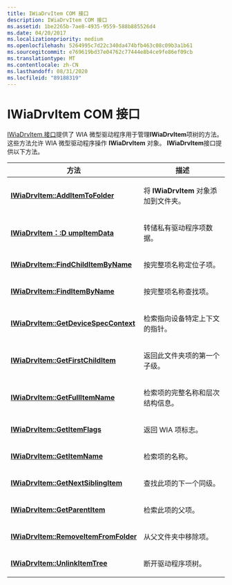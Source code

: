 ```yaml
---
title: IWiaDrvItem COM 接口
description: IWiaDrvItem COM 接口
ms.assetid: 1be2265b-7ae8-4935-9559-588b885526d4
ms.date: 04/20/2017
ms.localizationpriority: medium
ms.openlocfilehash: 5264995c7d22c340da474bfb463c08c09b3a1b61
ms.sourcegitcommit: e769619bd37e04762c77444e8b4ce9fe86ef09cb
ms.translationtype: MT
ms.contentlocale: zh-CN
ms.lasthandoff: 08/31/2020
ms.locfileid: "89188319"
---
```

# <a name="iwiadrvitem-com-interface"></a>IWiaDrvItem COM 接口





[IWiaDrvItem 接口](/windows-hardware/drivers/ddi/wiamindr_lh/nn-wiamindr_lh-iwiadrvitem)提供了 WIA 微型驱动程序用于管理**IWiaDrvItem**项树的方法。 这些方法允许 WIA 微型驱动程序操作 **IWiaDrvItem** 对象。 **IWiaDrvItem**接口提供以下方法。

<table>
<colgroup>
<col width="50%" />
<col width="50%" />
</colgroup>
<thead>
<tr class="header">
<th>方法</th>
<th>描述</th>
</tr>
</thead>
<tbody>
<tr class="odd">
<td><p><a href="https://docs.microsoft.com/windows-hardware/drivers/ddi/wiamindr_lh/nf-wiamindr_lh-iwiadrvitem-additemtofolder" data-raw-source="[&lt;strong&gt;IWiaDrvItem::AddItemToFolder&lt;/strong&gt;](/windows-hardware/drivers/ddi/wiamindr_lh/nf-wiamindr_lh-iwiadrvitem-additemtofolder)"><strong>IWiaDrvItem::AddItemToFolder</strong></a></p></td>
<td><p>将 <strong>IWiaDrvItem</strong> 对象添加到文件夹。</p></td>
</tr>
<tr class="even">
<td><p><a href="https://docs.microsoft.com/windows-hardware/drivers/ddi/wiamindr_lh/nf-wiamindr_lh-iwiadrvitem-dumpitemdata" data-raw-source="[&lt;strong&gt;IWiaDrvItem::DumpItemData&lt;/strong&gt;](/windows-hardware/drivers/ddi/wiamindr_lh/nf-wiamindr_lh-iwiadrvitem-dumpitemdata)"><strong>IWiaDrvItem：:D umpItemData</strong></a></p></td>
<td><p>转储私有驱动程序项数据。</p></td>
</tr>
<tr class="odd">
<td><p><a href="https://docs.microsoft.com/windows-hardware/drivers/ddi/wiamindr_lh/nf-wiamindr_lh-iwiadrvitem-findchilditembyname" data-raw-source="[&lt;strong&gt;IWiaDrvItem::FindChildItemByName&lt;/strong&gt;](/windows-hardware/drivers/ddi/wiamindr_lh/nf-wiamindr_lh-iwiadrvitem-findchilditembyname)"><strong>IWiaDrvItem::FindChildItemByName</strong></a></p></td>
<td><p>按完整项名称定位子项。</p></td>
</tr>
<tr class="even">
<td><p><a href="https://docs.microsoft.com/windows-hardware/drivers/ddi/wiamindr_lh/nf-wiamindr_lh-iwiadrvitem-finditembyname" data-raw-source="[&lt;strong&gt;IWiaDrvItem::FindItemByName&lt;/strong&gt;](/windows-hardware/drivers/ddi/wiamindr_lh/nf-wiamindr_lh-iwiadrvitem-finditembyname)"><strong>IWiaDrvItem::FindItemByName</strong></a></p></td>
<td><p>按完整项名称查找项。</p></td>
</tr>
<tr class="odd">
<td><p><a href="https://docs.microsoft.com/windows-hardware/drivers/ddi/wiamindr_lh/nf-wiamindr_lh-iwiadrvitem-getdevicespeccontext" data-raw-source="[&lt;strong&gt;IWiaDrvItem::GetDeviceSpecContext&lt;/strong&gt;](/windows-hardware/drivers/ddi/wiamindr_lh/nf-wiamindr_lh-iwiadrvitem-getdevicespeccontext)"><strong>IWiaDrvItem::GetDeviceSpecContext</strong></a></p></td>
<td><p>检索指向设备特定上下文的指针。</p></td>
</tr>
<tr class="even">
<td><p><a href="https://docs.microsoft.com/windows-hardware/drivers/ddi/wiamindr_lh/nf-wiamindr_lh-iwiadrvitem-getfirstchilditem" data-raw-source="[&lt;strong&gt;IWiaDrvItem::GetFirstChildItem&lt;/strong&gt;](/windows-hardware/drivers/ddi/wiamindr_lh/nf-wiamindr_lh-iwiadrvitem-getfirstchilditem)"><strong>IWiaDrvItem::GetFirstChildItem</strong></a></p></td>
<td><p>返回此文件夹项的第一个子级。</p></td>
</tr>
<tr class="odd">
<td><p><a href="https://docs.microsoft.com/windows-hardware/drivers/ddi/wiamindr_lh/nf-wiamindr_lh-iwiadrvitem-getfullitemname" data-raw-source="[&lt;strong&gt;IWiaDrvItem::GetFullItemName&lt;/strong&gt;](/windows-hardware/drivers/ddi/wiamindr_lh/nf-wiamindr_lh-iwiadrvitem-getfullitemname)"><strong>IWiaDrvItem::GetFullItemName</strong></a></p></td>
<td><p>检索项的完整名称和层次结构信息。</p></td>
</tr>
<tr class="even">
<td><p><a href="https://docs.microsoft.com/windows-hardware/drivers/ddi/wiamindr_lh/nf-wiamindr_lh-iwiadrvitem-getitemflags" data-raw-source="[&lt;strong&gt;IWiaDrvItem::GetItemFlags&lt;/strong&gt;](/windows-hardware/drivers/ddi/wiamindr_lh/nf-wiamindr_lh-iwiadrvitem-getitemflags)"><strong>IWiaDrvItem::GetItemFlags</strong></a></p></td>
<td><p>返回 WIA 项标志。</p></td>
</tr>
<tr class="odd">
<td><p><a href="https://docs.microsoft.com/windows-hardware/drivers/ddi/wiamindr_lh/nf-wiamindr_lh-iwiadrvitem-getitemname" data-raw-source="[&lt;strong&gt;IWiaDrvItem::GetItemName&lt;/strong&gt;](/windows-hardware/drivers/ddi/wiamindr_lh/nf-wiamindr_lh-iwiadrvitem-getitemname)"><strong>IWiaDrvItem::GetItemName</strong></a></p></td>
<td><p>检索项的名称。</p></td>
</tr>
<tr class="even">
<td><p><a href="https://docs.microsoft.com/windows-hardware/drivers/ddi/wiamindr_lh/nf-wiamindr_lh-iwiadrvitem-getnextsiblingitem" data-raw-source="[&lt;strong&gt;IWiaDrvItem::GetNextSiblingItem&lt;/strong&gt;](/windows-hardware/drivers/ddi/wiamindr_lh/nf-wiamindr_lh-iwiadrvitem-getnextsiblingitem)"><strong>IWiaDrvItem::GetNextSiblingItem</strong></a></p></td>
<td><p>查找此项的下一个同级。</p></td>
</tr>
<tr class="odd">
<td><p><a href="https://docs.microsoft.com/windows-hardware/drivers/ddi/wiamindr_lh/nf-wiamindr_lh-iwiadrvitem-getparentitem" data-raw-source="[&lt;strong&gt;IWiaDrvItem::GetParentItem&lt;/strong&gt;](/windows-hardware/drivers/ddi/wiamindr_lh/nf-wiamindr_lh-iwiadrvitem-getparentitem)"><strong>IWiaDrvItem::GetParentItem</strong></a></p></td>
<td><p>检索此项的父项。</p></td>
</tr>
<tr class="even">
<td><p><a href="https://docs.microsoft.com/windows-hardware/drivers/ddi/wiamindr_lh/nf-wiamindr_lh-iwiadrvitem-removeitemfromfolder" data-raw-source="[&lt;strong&gt;IWiaDrvItem::RemoveItemFromFolder&lt;/strong&gt;](/windows-hardware/drivers/ddi/wiamindr_lh/nf-wiamindr_lh-iwiadrvitem-removeitemfromfolder)"><strong>IWiaDrvItem::RemoveItemFromFolder</strong></a></p></td>
<td><p>从父文件夹中移除项。</p></td>
</tr>
<tr class="odd">
<td><p><a href="https://docs.microsoft.com/windows-hardware/drivers/ddi/wiamindr_lh/nf-wiamindr_lh-iwiadrvitem-unlinkitemtree" data-raw-source="[&lt;strong&gt;IWiaDrvItem::UnlinkItemTree&lt;/strong&gt;](/windows-hardware/drivers/ddi/wiamindr_lh/nf-wiamindr_lh-iwiadrvitem-unlinkitemtree)"><strong>IWiaDrvItem::UnlinkItemTree</strong></a></p></td>
<td><p>断开驱动程序项树。</p></td>
</tr>
</tbody>
</table>

 

 

